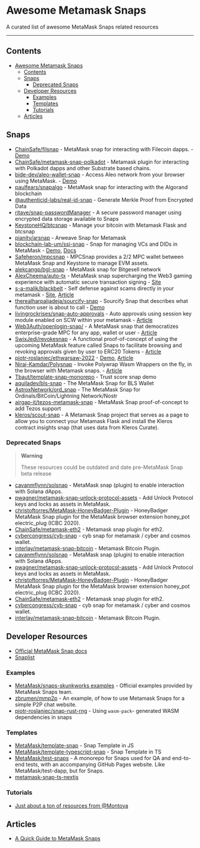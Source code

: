 # Awesome Metamask Snaps

A curated list of awesome MetaMask Snaps related resources

---

## Contents

- [Awesome Metamask Snaps](#awesome-metamask-snaps)
  - [Contents](#contents)
  - [Snaps](#snaps)
    - [Deprecated Snaps](#deprecated-snaps)
  - [Developer Resources](#developer-resources)
    - [Examples](#examples)
    - [Templates](#templates)
    - [Tutorials](#tutorials)
  - [Articles](#articles)

## Snaps

- [ChainSafe/filsnap](https://github.com/ChainSafe/filsnap) - MetaMask snap for interacting with Filecoin dapps. - [Demo](https://filsnap.chainsafe.io/)
- [ChainSafe/metamask-snap-polkadot](https://github.com/ChainSafe/metamask-snap-polkadot) - Metamask plugin for interacting with Polkadot dapps and other Substrate based chains.
- [bide-dev/aleo-wallet-snap](https://github.com/bide-dev/aleo-wallet-snap) - Access Aleo network from your browser using MetaMask. - [Demo](https://aleo-snap.netlify.app/)
- [paulfears/snapalgo](https://github.com/paulfears/snapalgo) - MetaMask snap for interacting with the Algorand blockchain
- [@authenticid-labs/real-id-snap](https://github.com/AuthenticID-Labs/real-id-snap/tree/main) - Generate Merkle Proof from Encrypted Data
- [ritave/snap-passwordManager](https://github.com/ritave/snap-passwordManager) - A secure password manager using encrypted data storage available to Snaps
- [KeystoneHQ/btcsnap](https://github.com/KeystoneHQ/btcsnap) - Manage your bitcoin with Metamask Flask and btcsnap
- [pianity/arsnap](https://github.com/pianity/arsnap) - Arweave Snap for Metamask
- [blockchain-lab-um/ssi-snap](https://github.com/blockchain-lab-um/ssi-snap) - Snap for managing VCs and DIDs in MetaMask - [Demo](https://blockchain-lab-um.github.io/course-dapp/), [Docs](https://blockchain-lab-um.github.io/ssi-snap-docs/)
- [Safeheron/mpcsnap](https://github.com/Safeheron/mpcsnap) - MPCSnap provides a 2/2 MPC wallet between MetaMask Snap and Keystone to manage EVM assets.
- [alekcangp/bgl-snap](https://github.com/alekcangp/bgl-snap) - MetaMask snap for Bitgesell network
- [AlexCheema/auto-tx](https://github.com/AlexCheema/auto-tx) - MetaMask snap supercharging the Web3 gaming experience with automatic secure transaction signing - [Site](https://dorahacks.io/buidl/3807)
- [s-a-malik/blackbelt](https://github.com/s-a-malik/blackbelt) - Self defense against scams directly in your metamask - [Site](https://ethglobal.com/showcase/blackbelt-vp2d4), [Article](https://metamask.io/news/developers/blackbelt-snap-real-time-self-defense-against-scams/)
- [therealharpaljadeja/sourcify-snap](https://github.com/therealharpaljadeja/sourcify-snap) - Sourcify Snap that describes what function user is about to call - [Demo](https://sourcify-snap-site.vercel.app)
- [livingrockrises/snap-auto-approvals](https://github.com/livingrockrises/snap-auto-approvals) - Auto approvals using session key module enabled on SCW within your metamask - [Article](https://metamask.io/news/developers/smart-account-session-snap-gaming-dapp-auto-approvals/)
- [Web3Auth/openlogin-snap/](https://github.com/Web3Auth/openlogin-snap/) - A MetaMask snap that democratizes enterprise-grade MPC for any app, wallet or user - [Article](https://metamask.io/news/developers/mpc-snap-integrating-multi-factor-authentication-into-meta-mask/)
- [SwixJedi/revokesnap](https://github.com/SwixJedi/revokesnap) - A functional proof-of-concept of using the upcoming MetaMask feature called Snaps to facilitate browsing and revoking approvals given by user to ERC20
  Tokens - [Article](https://metamask.io/news/developers/revoke-snap-revoking-leftover-approvals-on-erc-20-token-contracts/)
- [piotr-roslaniec/ethwarsaw-2022](https://github.com/piotr-roslaniec/ethwarsaw-2022) - [Demo](https://aleph-zero-snap.netlify.app), [Article](https://metamask.io/news/developers/aleph-zero-snap-onboarding-web-3-users-to-aleph-zero-network/)
- [Niraj-Kamdar/Polysnap](https://github.com/Niraj-Kamdar/Polysnap) - Invoke Polywrap Wasm Wrappers on the fly, in the browser with Metamask snaps. - [Article](https://metamask.io/news/developers/polysnap-invoking-polywrap-wasm-wrappers-on-the-fly/)
- [Tbaut/template-snap-monorepo](https://github.com/Tbaut/template-snap-monorepo) - Trust score snap demo
- [aquiladev/bls-snap](https://github.com/aquiladev/bls-snap) - The MetaMask Snap for BLS Wallet
- [AstroxNetwork/ord_snap](https://github.com/AstroxNetwork/ord_snap) - The MetaMask Snap for Ordinals/BitCoin/Lightning Network/Nostr
- [airgap-it/tezos-metamask-snap](https://github.com/airgap-it/tezos-metamask-snap) - MetaMask Snap proof-of-concept to add Tezos support
- [kleros/scout-snap](https://github.com/kleros/scout-snap) - A Metamask Snap project that serves as a page to allow you to connect your Metamask Flask and install the Kleros contract insights snap (that uses data from Kleros Curate).

### Deprecated Snaps

> **Warning**
>
> These resources could be outdated and date pre-MetaMask Snap beta release

- [cavanmflynn/solsnap](https://github.com/cavanmflynn/solsnap) - MetaMask snap (plugin) to enable interaction with Solana dApps.
- [pwagner/metamask-snap-unlock-protocol-assets](https://github.com/pwagner/metamask-snap-unlock-protocol-assets) - Add Unlock Protocol keys and locks as assets in MetaMask.
- [christoftorres/MetaMask-HoneyBadger-Plugin](https://github.com/christoftorres/MetaMask-HoneyBadger-Plugin) - HoneyBadger MetaMask Snap plugin for the MetaMask browser extension honey_pot electric_plug (ICBC 2020).
- [ChainSafe/metamask-eth2](https://github.com/ChainSafe/metamask-eth2) - Metamask snap plugin for eth2.
- [cybercongress/cyb-snap](https://github.com/cybercongress/cyb-snap) - cyb snap for metamask / cyber and cosmos wallet.
- [interlay/metamask-snap-bitcoin](https://github.com/interlay/metamask-snap-bitcoin) - Metamask Bitcoin Plugin.
- [cavanmflynn/solsnap](https://github.com/cavanmflynn/solsnap) - MetaMask snap (plugin) to enable interaction with Solana dApps.
- [pwagner/metamask-snap-unlock-protocol-assets](https://github.com/pwagner/metamask-snap-unlock-protocol-assets) - Add Unlock Protocol keys and locks as assets in MetaMask.
- [christoftorres/MetaMask-HoneyBadger-Plugin](https://github.com/christoftorres/MetaMask-HoneyBadger-Plugin) - HoneyBadger MetaMask Snap plugin for the MetaMask browser extension honey_pot electric_plug (ICBC 2020).
- [ChainSafe/metamask-eth2](https://github.com/ChainSafe/metamask-eth2) - Metamask snap plugin for eth2.
- [cybercongress/cyb-snap](https://github.com/cybercongress/cyb-snap) - cyb snap for metamask / cyber and cosmos wallet.
- [interlay/metamask-snap-bitcoin](https://github.com/interlay/metamask-snap-bitcoin) - Metamask Bitcoin Plugin.

## Developer Resources

- [Official MetaMask Snap docs](https://docs.metamask.io/guide/snaps.html)
- [Snaplist](https://snaplist.org)

### Examples

- [MetaMask/snaps-skunkworks examples](https://github.com/MetaMask/snaps-skunkworks/tree/main/packages/examples) - Official examples provided by MetaMask Snaps team.
- [zbrumen/mmp2p](https://github.com/zbrumen/mmp2p) - An example, of how to use Metamask Snaps for a simple P2P chat website.
- [piotr-roslaniec/snap-rust-rng](https://github.com/piotr-roslaniec/snap-rust-rng) - Using `wasm-pack`- generated WASM dependencies in snaps

### Templates

- [MetaMask/template-snap](https://github.com/MetaMask/template-snap) - Snap Template in JS
- [MetaMask/template-typescript-snap](https://github.com/MetaMask/template-typescript-snap) - Snap Template in TS
- [MetaMask/test-snaps](https://github.com/MetaMask/test-snaps) - A monorepo for Snaps used for QA and end-to-end tests, with an accompanying GitHub Pages website. Like MetaMask/test-dapp, but for Snaps.
- [metamask-snap-ts-nextjs](https://github.com/einaralex/metamask-snap-ts-nextjs)

### Tutorials

- [Just about a ton of resources from @Montoya](https://github.com/MetaMask/snaps-monorepo/discussions/675)

## Articles

- [A Quick Guide to MetaMask Snaps](https://etherworld.co/2022/01/19/a-quick-guide-to-metamask-snaps/)
